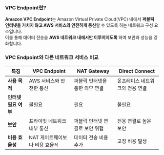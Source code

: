 ### VPC Endpoint란?

**Amazon VPC Endpoint**는 Amazon Virtual Private Cloud(VPC) 내에서 **퍼블릭 인터넷을 거치지 않고 AWS 서비스와 안전하게 통신**할 수 있도록 하는 네트워크 구성 요소입니다.  
이를 통해 데이터 전송을 **AWS 네트워크 내에서만 이루어지도록** 하여 보안과 성능을 강화합니다.

### VPC Endpoint와 다른 네트워크 서비스 비교

| **특징**        | **VPC Endpoint**   | **NAT Gateway**   | **Direct Connect** |
| ------------- | ------------------ | ----------------- | ------------------ |
| **사용 목적**     | AWS 서비스와 안전한 통신    | 퍼블릭 인터넷을 통한 외부 연결 | 온프레미스 네트워크와 전용 연결  |
| **인터넷 필요 여부** | 불필요                | 필요                | 불필요                |
| **보안**        | 프라이빗 네트워크 내부 통신    | 퍼블릭 인터넷 연결로 보안 위험 | 전용 연결로 높은 보안       |
| **비용 효율성**    | NAT 게이트웨이보다 비용 효율적 | 데이터 전송 비용 추가      | 고정 비용 발생           |


